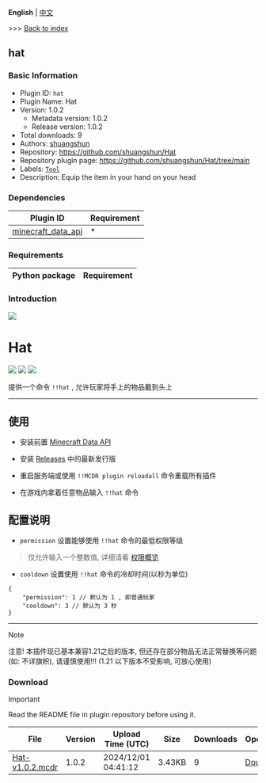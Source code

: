 **English** | [中文](readme-zh_cn.md)

\>\>\> [Back to index](/readme.md)

## hat

### Basic Information

- Plugin ID: `hat`
- Plugin Name: Hat
- Version: 1.0.2
  - Metadata version: 1.0.2
  - Release version: 1.0.2
- Total downloads: 9
- Authors: [shuangshun](https://github.com/shuangshun)
- Repository: https://github.com/shuangshun/Hat
- Repository plugin page: https://github.com/shuangshun/Hat/tree/main
- Labels: [`Tool`](/labels/tool/readme.md)
- Description: Equip the item in your hand on your head

### Dependencies

| Plugin ID | Requirement |
| --- | --- |
| [minecraft_data_api](/plugins/minecraft_data_api/readme.md) | * |

### Requirements

| Python package | Requirement |
| --- | --- |

### Introduction

[![](https://socialify.git.ci/shuangshun/Hat/image?description=1&font=Raleway&forks=1&issues=1&language=1&name=1&owner=1&pattern=Circuit%20Board&pulls=1&stargazers=1&theme=Auto)](https://github.com/shuangshun/Hat)

# Hat

[![](https://img.shields.io/github/v/release/shuangshun/Hat)](https://github.com/shuangshun/Hat/releases)
[![](https://shields.io/github/downloads/shuangshun/Hat/total)](https://github.com/MrXiaoM/shuangshun/Hat)
[![](https://img.shields.io/github/stars/shuangshun/Hat)](https://github.com/shuangshun/Hat)

提供一个命令 `!!hat` , 允许玩家将手上的物品戴到头上

------

## 使用

- 安装前置 [Minecraft Data API](https://github.com/Fallen-Breath/MinecraftDataAPI)

- 安装 [Releases](https://github.com/shuangshun/Hat/releases/latest) 中的最新发行版

- 重启服务端或使用 `!!MCDR plugin reloadall` 命令重载所有插件

- 在游戏内拿着任意物品输入 `!!hat` 命令

## 配置说明

- `permission` 设置能够使用 `!!hat` 命令的最低权限等级
> 仅允许输入一个整数值, 详细请看 [权限概览](https://docs.mcdreforged.com/zh-cn/latest/permission.html#overview)

- `cooldown` 设置使用 `!!hat` 命令的冷却时间(以秒为单位)

```json5
{
    "permission": 1 // 默认为 1 , 即普通玩家
    "cooldown": 3 // 默认为 3 秒
}
```

------

> [!Note]
> 注意! 本插件现已基本兼容1.21之后的版本,
> 但还存在部分物品无法正常替换等问题(如: 不详旗帜),
> 请谨慎使用!!! (1.21 以下版本不受影响, 可放心使用)

### Download

> [!IMPORTANT]
> Read the README file in plugin repository before using it.

| File | Version | Upload Time (UTC) | Size | Downloads | Operations |
| --- | --- | --- | --- | --- | --- |
| [Hat-v1.0.2.mcdr](https://github.com/shuangshun/Hat/releases/tag/v1.0.2) | 1.0.2 | 2024/12/01 04:41:12 | 3.43KB | 9 | [Download](https://github.com/shuangshun/Hat/releases/download/v1.0.2/Hat-v1.0.2.mcdr) |

